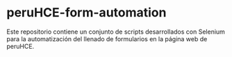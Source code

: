 # peruHCE-form-automation
Este repositorio contiene un conjunto de scripts desarrollados con Selenium para la automatización del llenado de formularios en la página web de peruHCE.
